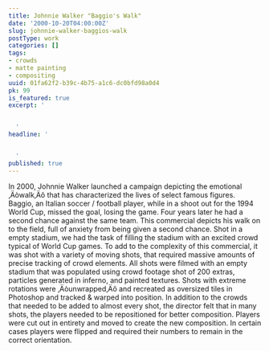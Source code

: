 ```yaml
---
title: Johnnie Walker "Baggio's Walk"
date: '2000-10-20T04:00:00Z'
slug: johnnie-walker-baggios-walk
postType: work
categories: []
tags:
- crowds
- matte painting
- compositing
uuid: 01fa62f2-b39c-4b75-a1c6-dc0bfd98a0d4
pk: 99
is_featured: true
excerpt: '


  '
headline: '


  '
published: true
---
```

In 2000, Johnnie Walker launched a campaign depicting the emotional ‚Äòwalk‚Äô
that has characterized the lives of select famous figures. Baggio, an Italian
soccer / football player, while in a shoot out for the 1994 World Cup, missed
the goal, losing the game. Four years later he had a second chance against the
same team. This commercial depicts his walk on to the field, full of anxiety
from being given a second chance. Shot in a empty stadium, we had the task of
filling the stadium with an excited crowd typical of World Cup games. To add
to the complexity of this commercial, it was shot with a variety of moving
shots, that required massive amounts of precise tracking of crowd elements.
All shots were filmed with an empty stadium that was populated using crowd
footage shot of 200 extras, particles generated in inferno, and painted
textures. Shots with extreme rotations were ‚Äòunwrapped‚Äô and recreated as
oversized tiles in Photoshop and tracked & warped into position. In addition
to the crowds that needed to be added to almost every shot, the director felt
that in many shots, the players needed to be repositioned for better
composition. Players were cut out in entirety and moved to create the new
composition. In certain cases players were flipped and required their numbers
to remain in the correct orientation.


